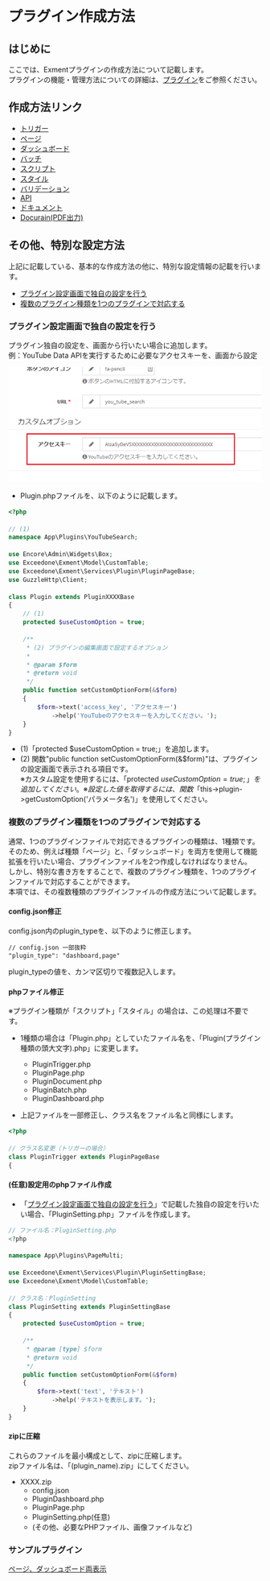 # プラグイン作成方法
## はじめに
ここでは、Exmentプラグインの作成方法について記載します。  
プラグインの機能・管理方法についての詳細は、[プラグイン](/ja/plugin.md)をご参照ください。  

## 作成方法リンク

- [トリガー](/ja/plugin_quickstart_trigger.md)
- [ページ](/ja/plugin_quickstart_page.md)
- [ダッシュボード](/ja/plugin_quickstart_dashboard.md)
- [バッチ](/ja/plugin_quickstart_batch.md)
- [スクリプト](/ja/plugin_quickstart_script.md)
- [スタイル](/ja/plugin_quickstart_style.md)
- [バリデーション](/ja/plugin_quickstart_validate.md)
- [API](/ja/plugin_quickstart_api.md)
- [ドキュメント](/ja/plugin_quickstart_document.md)
- [Docurain(PDF出力)](/ja/plugin_quickstart_docurain.md)


## その他、特別な設定方法
上記に記載している、基本的な作成方法の他に、特別な設定情報の記載を行います。

- [プラグイン設定画面で独自の設定を行う](#プラグイン設定画面で独自の設定を行う)
- [複数のプラグイン種類を1つのプラグインで対応する](#複数のプラグイン種類を1つのプラグインで対応する)


### プラグイン設定画面で独自の設定を行う

プラグイン独自の設定を、画面から行いたい場合に追加します。  
例：YouTube Data APIを実行するために必要なアクセスキーを、画面から設定  

![ページ](img/plugin/plugin_page1.png)

- Plugin.phpファイルを、以下のように記載します。

~~~ php
<?php

// (1)
namespace App\Plugins\YouTubeSearch;

use Encore\Admin\Widgets\Box;
use Exceedone\Exment\Model\CustomTable;
use Exceedone\Exment\Services\Plugin\PluginPageBase;
use GuzzleHttp\Client;

class Plugin extends PluginXXXXBase
{
    // (1)
    protected $useCustomOption = true;

    /**
     * (2) プラグインの編集画面で設定するオプション
     *
     * @param $form
     * @return void
     */
    public function setCustomOptionForm(&$form)
    {
        $form->text('access_key', 'アクセスキー')
            ->help('YouTubeのアクセスキーを入力してください。');
    }
}
~~~

- (1)「protected $useCustomOption = true;」を追加します。
- (2) 関数"public function setCustomOptionForm(&$form)"は、プラグインの設定画面で表示される項目です。  
※カスタム設定を使用するには、「protected $useCustomOption = true;」を追加してください。  
※設定した値を取得するには、関数「$this->plugin->getCustomOption('パラメータ名')」を使用してください。

### 複数のプラグイン種類を1つのプラグインで対応する
通常、1つのプラグインファイルで対応できるプラグインの種類は、1種類です。  
そのため、例えば種類「ページ」と、「ダッシュボード」を両方を使用して機能拡張を行いたい場合、プラグインファイルを2つ作成しなければなりません。  
しかし、特別な書き方をすることで、複数のプラグイン種類を、1つのプラグインファイルで対応することができます。  
本項では、その複数種類のプラグインファイルの作成方法について記載します。  

#### config.json修正
config.json内のplugin_typeを、以下のように修正します。

~~~
// config.json 一部抜粋
"plugin_type": "dashboard,page"
~~~

plugin_typeの値を、カンマ区切りで複数記入します。


#### phpファイル修正
※プラグイン種類が「スクリプト」「スタイル」の場合は、この処理は不要です。  
  
- 1種類の場合は「Plugin.php」としていたファイル名を、「Plugin(プラグイン種類の頭大文字).php」に変更します。
    - PluginTrigger.php
    - PluginPage.php
    - PluginDocument.php
    - PluginBatch.php
    - PluginDashboard.php

- 上記ファイルを一部修正し、クラス名をファイル名と同様にします。

~~~ php
<?php

// クラス名変更（トリガーの場合）
class PluginTrigger extends PluginPageBase
{
~~~


#### (任意)設定用のphpファイル作成
- 「[プラグイン設定画面で独自の設定を行う](#プラグイン設定画面で独自の設定を行う)」で記載した独自の設定を行いたい場合、「PluginSetting.php」ファイルを作成します。  

~~~ php
// ファイル名：PluginSetting.php
<?php

namespace App\Plugins\PageMulti;

use Exceedone\Exment\Services\Plugin\PluginSettingBase;
use Exceedone\Exment\Model\CustomTable;

// クラス名：PluginSetting
class PluginSetting extends PluginSettingBase
{
    protected $useCustomOption = true;
    
    /**
     * @param [type] $form
     * @return void
     */
    public function setCustomOptionForm(&$form)
    {
        $form->text('text', 'テキスト')
            ->help('テキストを表示します。');
    }
}
~~~


#### zipに圧縮
これらのファイルを最小構成として、zipに圧縮します。  
zipファイル名は、「(plugin_name).zip」にしてください。  
- XXXX.zip
    - config.json
    - PluginDashboard.php
    - PluginPage.php
    - PluginSetting.php(任意)
    - (その他、必要なPHPファイル、画像ファイルなど)

### サンプルプラグイン
[ページ、ダッシュボード両表示](https://exment.net/downloads/sample/plugin/PageMulti.zip)  
